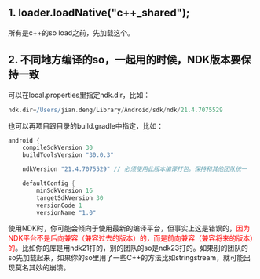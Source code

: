 ## 1. loader.loadNative("c++_shared"); 

所有是c++的so load之前，先加载这个。



## 2. 不同地方编译的so，一起用的时候，NDK版本要保持一致

可以在local.properties里指定ndk.dir，比如：

```groovy
ndk.dir=/Users/jian.deng/Library/Android/sdk/ndk/21.4.7075529
```

也可以再项目跟目录的build.gradle中指定，比如：

```groovy
android {
    compileSdkVersion 30
    buildToolsVersion "30.0.3"

    ndkVersion "21.4.7075529" // 必须使用此版本编译打包。保持和其他团队统一

    defaultConfig {
        minSdkVersion 16
        targetSdkVersion 30
        versionCode 1
        versionName "1.0"
```

使用NDK时，你可能会倾向于使用最新的编译平台，但事实上这是错误的，<font color="red">因为NDK平台不是后向兼容（兼容过去的版本）的，而是前向兼容（兼容将来的版本）的</font>。比如你的库是用ndk21打的，别的团队的so是ndk23打的。如果别的团队的so先加载起来，如果你的so里用了一些C++的方法比如stringstream，就可能出现莫名其妙的崩溃。

